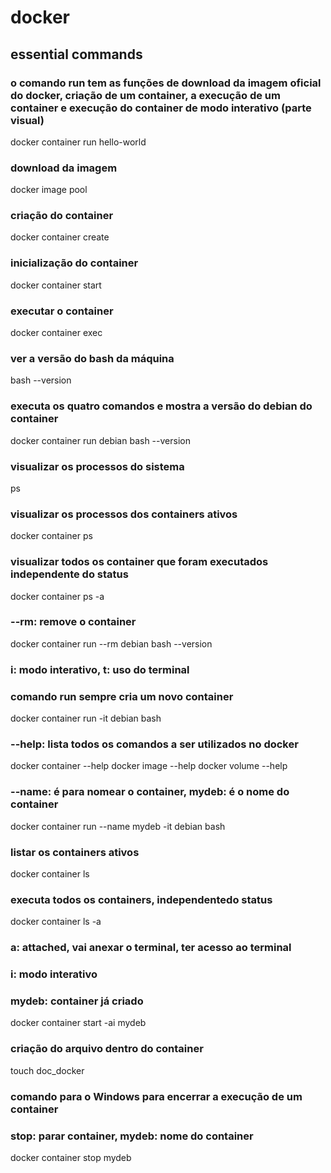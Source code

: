 # docker

## essential commands

### o comando run tem as funções de download da imagem oficial do docker, criação de um container, a execução de um container e execução do container de modo interativo (parte visual)
docker container run hello-world

### download da imagem
docker image pool

### criação do container
docker container create

### inicialização do container
docker container start

### executar o container
docker container exec

### ver a versão do bash da máquina
bash --version

### executa os quatro comandos e mostra a versão do debian do container
docker container run debian bash --version

### visualizar os processos do sistema
ps

### visualizar os processos dos containers ativos
docker container ps

### visualizar todos os container que foram executados independente do status
docker container ps -a

### --rm: remove o container
docker container run --rm debian bash --version

### i: modo interativo, t: uso do terminal
### comando run sempre cria um novo container
docker container run -it debian bash

### --help: lista todos os comandos a ser utilizados no docker
docker container --help
docker image --help
docker volume --help

###  --name: é para nomear o container, mydeb: é o nome do container
docker container run --name mydeb -it debian bash

### listar os containers ativos
docker container ls

### executa todos os containers, independentedo status
docker container ls -a

### a: attached, vai anexar o terminal, ter acesso ao terminal
### i: modo interativo
### mydeb: container já criado
docker container start -ai mydeb

### criação do arquivo dentro do container
touch doc_docker

### comando para o Windows para encerrar a execução de um container
### stop: parar container, mydeb: nome do container
docker container stop mydeb
